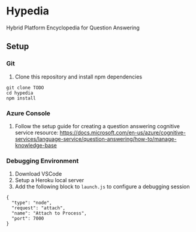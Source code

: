 # Hypedia
Hybrid Platform Encyclopedia for Question Answering

## Setup

### Git
1. Clone this repository and install npm dependencies
  ```
  git clone TODO
  cd hypedia
  npm install
  ```

### Azure Console
1. Follow the setup guide for creating a question answering cognitive service resource: https://docs.microsoft.com/en-us/azure/cognitive-services/language-service/question-answering/how-to/manage-knowledge-base

### Debugging Environment
1. Download VSCode
2. Setup a Heroku local server
3. Add the following block to `launch.js` to configure a debugging session
  ```
  {
    "type": "node",
    "request": "attach",
    "name": "Attach to Process",
    "port": 7000
  }
  ```
